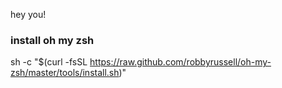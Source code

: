 hey you!

### install oh my zsh
sh -c "$(curl -fsSL https://raw.github.com/robbyrussell/oh-my-zsh/master/tools/install.sh)"
